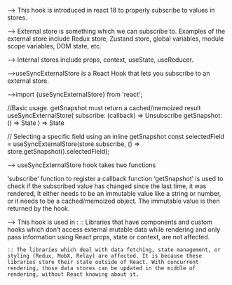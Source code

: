 --> This hook is introduced in react 18 to properly subscribe to values in stores.

--> External store is something which we can subscribe to. Examples of the external store include Redux store, Zustand store, global variables, module scope variables, DOM state, etc.

--> Internal stores include props, context, useState, useReducer.

-->useSyncExternalStore is a React Hook that lets you subscribe to an external store.

-->import {useSyncExternalStore} from 'react';

//Basic usage. getSnapshot must return a cached/memoized result
useSyncExternalStore(
  subscribe: (callback) => Unsubscribe
  getSnapshot: () => State
) => State

// Selecting a specific field using an inline getSnapshot
const selectedField = useSyncExternalStore(store.subscribe, () => store.getSnapshot().selectedField);

--> useSyncExternalStore hook takes two functions

‘subscribe’ function to register a callback function
‘getSnapshot’ is used to check if the subscribed value has changed since the last time, it was rendered, It either needs to be an immutable value like a string or number, or it needs to be a cached/memoized object. The immutable value is then returned by the hook.

--> This hook is used in :
    :: Libraries that have components and custom hooks which don’t access external mutable data while rendering and only pass information using React props, state or context, are not affected.

    :: The libraries which deal with data fetching, state management, or styling (Redux, MobX, Relay) are affected. It is because these libraries store their state outside of React. With concurrent rendering, those data stores can be updated in the middle of rendering, without React knowing about it.